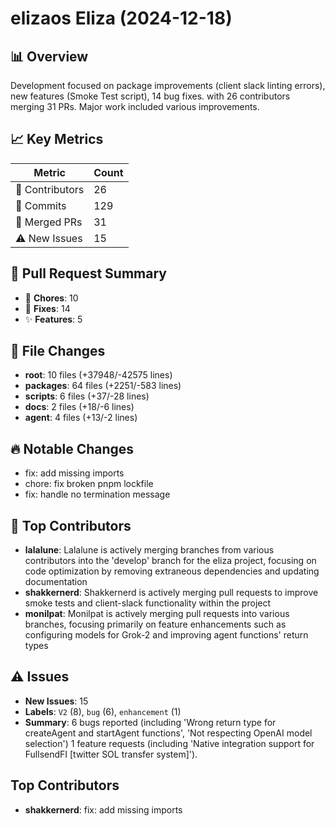 # elizaos Eliza (2024-12-18)
    
## 📊 Overview
Development focused on package improvements (client slack linting errors), new features (Smoke Test script), 14 bug fixes. with 26 contributors merging 31 PRs. Major work included various improvements.

## 📈 Key Metrics
| Metric | Count |
|---------|--------|
| 👥 Contributors | 26 |
| 📝 Commits | 129 |
| 🔄 Merged PRs | 31 |
| ⚠️ New Issues | 15 |

## 🔄 Pull Request Summary
- 🧹 **Chores**: 10
- 🐛 **Fixes**: 14
- ✨ **Features**: 5

## 📁 File Changes
- **root**: 10 files (+37948/-42575 lines)
- **packages**: 64 files (+2251/-583 lines)
- **scripts**: 6 files (+37/-28 lines)
- **docs**: 2 files (+18/-6 lines)
- **agent**: 4 files (+13/-2 lines)

## 🔥 Notable Changes
- fix: add missing imports
- chore: fix broken pnpm lockfile
- fix: handle no termination message

## 👥 Top Contributors
- **lalalune**: Lalalune is actively merging branches from various contributors into the 'develop' branch for the eliza project, focusing on code optimization by removing extraneous dependencies and updating documentation
- **shakkernerd**: Shakkernerd is actively merging pull requests to improve smoke tests and client-slack functionality within the project
- **monilpat**: Monilpat is actively merging pull requests into various branches, focusing primarily on feature enhancements such as configuring models for Grok-2 and improving agent functions' return types

## ⚠️ Issues
- **New Issues**: 15
- **Labels**: `V2` (8), `bug` (6), `enhancement` (1)
- **Summary**: 6 bugs reported (including 'Wrong return type for createAgent and startAgent functions', 'Not respecting OpenAI model selection') 1 feature requests (including 'Native integration support for FullsendFI [twitter SOL transfer system]').

## Top Contributors
- **shakkernerd**: fix: add missing imports